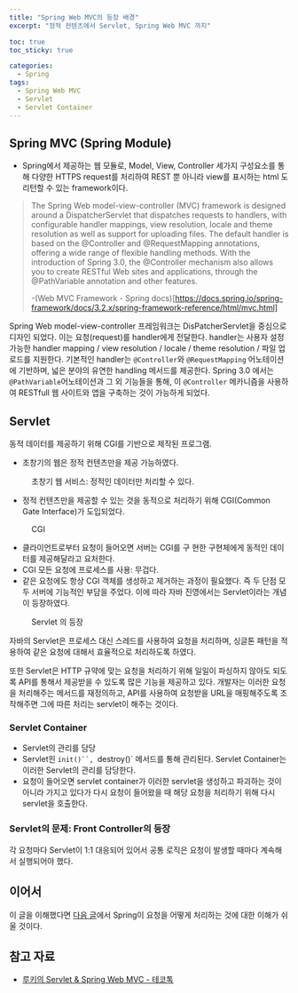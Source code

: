 ```yaml
---
title: "Spring Web MVC의 등장 배경"
excerpt: "정적 컨텐츠에서 Servlet, Spring Web MVC 까지"

toc: true
toc_sticky: true

categories:
  - Spring
tags:
  - Spring Web MVC
  - Servlet
  - Servlet Container
---
```

## Spring MVC (Spring Module)

- Spring에서 제공하는 웹 모듈로, Model, View, Controller 세가지 구성요소를 통해 다양한 HTTPS request를 처리하여 REST 뿐 아니라 view를 표시하는 html 도 리턴할 수 있는 framework이다.

> The Spring Web model-view-controller (MVC) framework is designed around a DispatcherServlet that dispatches requests to handlers, with configurable handler mappings, view resolution, locale and theme resolution as well as support for uploading files. The default handler is based on the @Controller and @RequestMapping annotations, offering a wide range of flexible handling methods. With the introduction of Spring 3.0, the @Controller mechanism also allows you to create RESTful Web sites and applications, through the @PathVariable annotation and other features.
>
> -(Web MVC Framework - Spring docs)[https://docs.spring.io/spring-framework/docs/3.2.x/spring-framework-reference/html/mvc.html]

Spring Web model-view-controller 프레임워크는 DisPatcherServlet을 중심으로 디자인 되었다. 이는 요청(request)를 handler에게 전달한다. handler는 사용자 설정 가능한 handler mapping / view resolution / locale /  theme resolution / 파일 업로드를 지원한다. 기본적인 handler는 `@Controller`와 `@RequestMapping` 어노테이션에 기반하며, 넓은 분야의 유연한 handling 메서드를 제공한다. Spring 3.0 에서는 `@PathVariable`어노테이션과 그 외 기능들을 통해, 이 `@Controller` 메카니즘을 사용하여 RESTfull 웹 사이트와 앱을 구축하는 것이 가능하게 되었다.

## Servlet

동적 데이터를 제공하기 위해 CGI를 기반으로 제작된 프로그램. 

- 초창기의 웹은 정적 컨텐츠만을 제공 가능하였다.

<figure style="width: 85%" class="align-center">
  <img src="https://onedrive.live.com/embed?resid=C4F97B3B64AE3E7A%216861&authkey=%21AB2PPLezu_x07k0&width=684&height=347" alt="">
  <figcaption>초창기 웹 서비스: 정적인 데이터만 처리할 수 있다.</figcaption>
</figure>

- 정적 컨텐츠만을 제공할 수 있는 것을 동적으로 처리하기 위해 CGI(Common Gate Interface)가 도입되었다.

<figure style="width: 85%" class="align-center">
  <img src="https://onedrive.live.com/embed?resid=C4F97B3B64AE3E7A%216860&authkey=%21AIaD-4v-XqzCqZw&width=820&height=255" alt="">
  <figcaption>CGI</figcaption>
</figure>

- 클라이언트로부터 요청이 들어오면 서버는 CGI를 구 현한 구현체에게 동적인 데이터를 제공해달라고 요처한다.
- CGI 모든 요청에 프로세스를 사용: 무겁다.
- 같은 요청에도 항상 CGI 객체를 생성하고 제거하는 과정이 필요했다.
즉 두 단점 모두 서버에 기능적인 부담을 주었다. 이에 따라 자바 진영에서는 Servlet이라는 개념이 등장하였다.

<figure style="width: 85%" class="align-center">
  <img src="https://onedrive.live.com/embed?resid=C4F97B3B64AE3E7A%216862&authkey=%21AKaqdS49OtiqFho&width=1828&height=694" alt="">
  <figcaption>Servlet 의 등장</figcaption>
</figure>

자바의 Servlet은 프로세스 대신 스레드를 사용하여 요청을 처리하며, 싱글톤 패턴을 적용하여 같은 요청에 대해서 효율적으로 처리하도록 하였다.

또한 Servlet은 HTTP 규약에 맞는 요청을 처리하기 위해 일일이 파싱하지 않아도 되도록 API를 통해서 제공받을 수 있도록 많은 기능을 제공하고 있다. 개발자는 이러한 요청을 처리해주는 메서드를 재정의하고, API를 사용하여 요청받을 URL을 매핑해주도록 조작해주면 그에 따른 처리는 servlet이 해주는 것이다.


### Servlet Container

- Servlet의 관리를 담당
- Servlet읜 `init()``, `destroy()` 메서드를 통해 관리된다. Servlet Container는 이러한 Servlet의 관리를 담당한다.
- 요청이 들어오면 servlet container가 이러한 servlet을 생성하고 파괴하는 것이 아니라 가지고 있다가 다시 요청이 들어왔을 때 해당 요청을 처리하기 위해 다시 servlet을 호출한다.

### Servlet의 문제: Front Controller의 등장

각 요청마다 Servlet이 1:1 대응되어 있어서 공통 로직은 요청이 발생할 때마다 계속해서 실행되어야 했다.

## 이어서

이 글을 이해했다면 [다음 글]({})에서 Spring이 요청을 어떻게 처리하는 것에 대한 이해가 쉬울 것이다.

## 참고 자료

- [루키의 Servlet & Spring Web MVC - 테코톡](https://www.youtube.com/watch?v=h0rX720VWCg)



